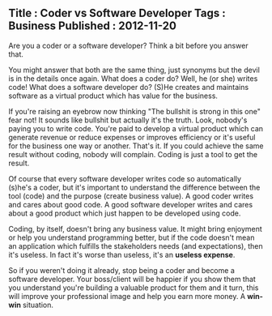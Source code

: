 Title : Coder vs Software Developer
Tags : Business
Published : 2012-11-20
---

Are you a coder or a software developer? Think a bit before you answer that.

 You might answer that both are the same thing, just synonyms but the devil is in the details once again. What does a coder do? Well, he (or she) writes code! What does a software developer do? (S)He creates and maintains software as a virtual product which has value for the business.

 If you're raising an eyebrow now thinking "The bullshit is strong in this one" fear not! It sounds like bullshit but actually it's the truth. Look, nobody's paying you to write code. You're paid to develop a virtual product which can generate revenue or reduce expenses or improves efficiency or it's useful for the business one way or another. That's it. If you could achieve the same result without coding, nobody will complain. Coding is just a tool to get the result.

 Of course that every software developer writes code so automatically (s)he's a coder, but it's important to understand the difference between the tool (code) and the purpose (create business value). A good coder writes and cares about good code. A good software developer writes and cares about a good product which just happen to be developed using code.

 Coding, by itself, doesn't bring any business value. It might bring enjoyment or help you understand programming better, but if the code doesn't mean an application which fulfills the stakeholders needs (and expectations), then it's useless. In fact it's worse than useless, it's an **useless expense**.  
  
So if you weren't doing it already, stop being a coder and become a software developer. Your boss/client will be happier if you show them that you understand you're building a valuable product for them and it turn, this will improve your professional image and help you earn more money. A **win-win** situation.